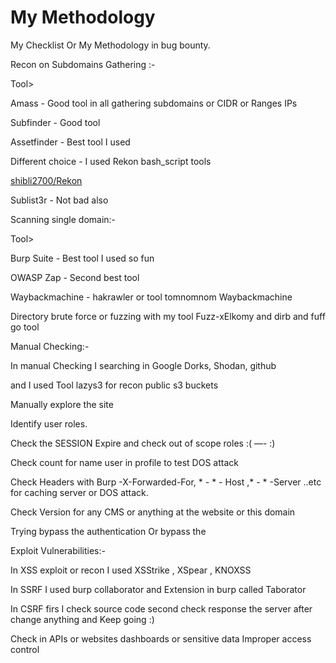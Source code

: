 # My Methodology

My Checklist Or My Methodology in bug bounty.

Recon on Subdomains Gathering :-

Tool>

Amass - Good tool in all gathering subdomains or CIDR or Ranges IPs

Subfinder - Good tool

Assetfinder - Best tool I used

Different choice - I used Rekon bash_script tools

[shibli2700/Rekon](https://github.com/shibli2700/Rekon)

Sublist3r - Not bad also

Scanning single domain:-

Tool>

Burp Suite - Best tool I used so fun

OWASP Zap - Second best tool

Waybackmachine - hakrawler or tool tomnomnom Waybackmachine

Directory brute force or fuzzing with my tool Fuzz-xElkomy and dirb and fuff go tool

Manual Checking:-

In manual Checking I searching in Google Dorks, Shodan, github 

and I used Tool lazys3 for recon public s3 buckets

Manually explore the site

Identify user roles.

Check the SESSION Expire and check out of scope roles :( —- :)

Check count for name user in profile to test DOS attack

Check Headers with Burp -X-Forwarded-For, * *-* * - Host ,* - * -Server ..etc for caching server or DOS attack.

Check Version for any CMS or anything at the website or this domain 

Trying bypass the authentication Or bypass the 

Exploit Vulnerabilities:-

In XSS exploit or recon I used XSStrike , XSpear , KNOXSS

In SSRF I used burp collaborator and Extension in burp called Taborator

In CSRF firs I check source code second check response the server after change anything and Keep going :)

Check in APIs or websites dashboards or sensitive data Improper access control